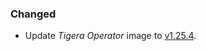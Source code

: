 ### Changed

- Update _Tigera Operator_ image to [v1.25.4](https://github.com/tigera/operator/releases/tag/v1.25.4).
